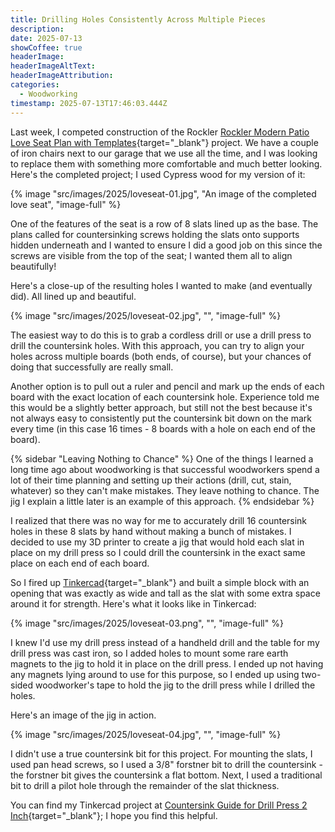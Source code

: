 ```yaml
---
title: Drilling Holes Consistently Across Multiple Pieces
description: 
date: 2025-07-13
showCoffee: true
headerImage: 
headerImageAltText: 
headerImageAttribution: 
categories:
  - Woodworking
timestamp: 2025-07-13T17:46:03.444Z
---
```


Last week, I competed construction of the Rockler [Rockler Modern Patio Love Seat Plan with Templates](https://www.rockler.com/rockler-modern-patio-love-seat-plan-with-templates){target="_blank"} project. We have a couple of iron chairs next to our garage that we use all the time, and I was looking to replace them with something more comfortable and much better looking. Here's the completed project; I used Cypress wood for my version of it:

{% image "src/images/2025/loveseat-01.jpg", "An image of the completed love seat", "image-full" %}

One of the features of the seat is a row of 8 slats lined up as the base. The plans called for countersinking screws holding the slats onto supports hidden underneath and I wanted to ensure I did a good job on this since the screws are visible from the top of the seat; I wanted them all to align beautifully!

Here's a close-up of the resulting holes I wanted to make (and eventually did). All lined up and beautiful. 

{% image "src/images/2025/loveseat-02.jpg", "", "image-full" %}

The easiest way to do this is to grab a cordless drill or use a drill press to drill the countersink holes. With this approach, you can try to align your holes across multiple boards (both ends, of course), but your chances of doing that successfully are really small. 

Another option is to pull out a ruler and pencil and mark up the ends of each board with the exact location of each countersink hole. Experience told me this would be a slightly better approach, but still not the best because it's not always easy to consistently put the countersink bit down on the mark every time (in this case 16 times - 8 boards with a hole on each end of the board).

{% sidebar "Leaving Nothing to Chance" %}
One of the things I learned a long time ago about woodworking is that successful woodworkers spend a lot of their time planning and setting up their actions (drill, cut, stain, whatever) so they can't make mistakes. They leave nothing to chance. The jig I explain a little later is an example of this approach.
{% endsidebar %}

I realized that there was no way for me to accurately drill 16 countersink holes in these 8 slats by hand without making a bunch of mistakes. I decided to use my 3D printer to create a jig that would hold each slat in place on my drill press so I could drill the countersink in the exact same place on each end of each board.

So I fired up [Tinkercad](https://www.tinkercad.com/){target="_blank"} and built a simple block with an opening that was exactly as wide and tall as the slat with some extra space around it for strength. Here's what it looks like in Tinkercad:

{% image "src/images/2025/loveseat-03.png", "", "image-full" %}

I knew I'd use my drill press instead of a handheld drill and the table for my drill press was cast iron, so I added holes to mount some rare earth magnets to the jig to hold it in place on the drill press. I ended up not having any magnets lying around to use for this purpose, so I ended up using two-sided woodworker's tape to hold the jig to the drill press while I drilled the holes.

Here's an image of the jig in action. 

{% image "src/images/2025/loveseat-04.jpg", "", "image-full" %}

I didn't use a true countersink bit for this project. For mounting the slats, I used pan head screws, so I used a 3/8" forstner bit to drill the countersink - the forstner bit gives the countersink a flat bottom. Next, I used a traditional bit to drill a pilot hole through the remainder of the slat thickness.

You can find my Tinkercad project at [Countersink Guide for Drill Press 2 Inch](https://www.tinkercad.com/things/fwATBYdDfvK-countersink-guide-for-drill-press-2-inch){target="_blank"}; I hope you find this helpful.
